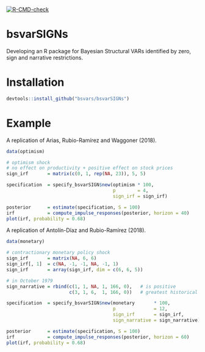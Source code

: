 
<!-- README.md is generated from README.Rmd. Please edit that file -->
<!-- badges: start -->

[![R-CMD-check](https://github.com/bsvars/bsvarSIGNs/actions/workflows/R-CMD-check.yaml/badge.svg)](https://github.com/bsvars/bsvarSIGNs/actions/workflows/R-CMD-check.yaml)
<!-- badges: end -->

# bsvarSIGNs

Developing an R package for Bayesian Structural VARs identified by zero,
sign and narrative restrictions.

# Installation

``` r
devtools::install_github("bsvars/bsvarSIGNs")
```

# Example

A replication of Arias, Rubio-Ramírez and Waggoner (2018).

``` r
data(optimism)

# optimism shock
# no effect on productivity + positive effect on stock prices
sign_irf       = matrix(c(0, 1, rep(NA, 23)), 5, 5)

specification  = specify_bsvarSIGN$new(optimism * 100,
                                       p        = 4,
                                       sign_irf = sign_irf)

posterior      = estimate(specification, S = 100)
irf            = compute_impulse_responses(posterior, horizon = 40)
plot(irf, probability = 0.68)
```

A replication of Antolín-Díaz and Rubio-Ramírez (2018).

``` r
data(monetary)

# contractionary monetary policy shock
sign_irf       = matrix(NA, 6, 6)
sign_irf[, 1]  = c(NA, -1, -1, NA, -1, 1)
sign_irf       = array(sign_irf, dim = c(6, 6, 5))

# in October 1979
sign_narrative = rbind(c(1, 1, NA, 1, 166, 0),   # is positive
                       c(3, 1, 6,  1, 166, 0))   # greatest historical decomposition

specification  = specify_bsvarSIGN$new(monetary       * 100,
                                       p              = 12,
                                       sign_irf       = sign_irf,
                                       sign_narrative = sign_narrative)

posterior      = estimate(specification, S = 100)
irf            = compute_impulse_responses(posterior, horizon = 60)
plot(irf, probability = 0.68)
```
